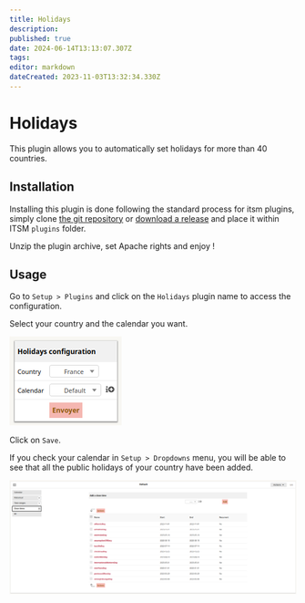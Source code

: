 ```yaml
---
title: Holidays
description: 
published: true
date: 2024-06-14T13:13:07.307Z
tags: 
editor: markdown
dateCreated: 2023-11-03T13:32:34.330Z
---
```


# Holidays

This plugin allows you to automatically set holidays for more than 40 countries.

## Installation

Installing this plugin is done following the standard process for itsm plugins, simply clone [the git repository](https://github.com/itsmng/holidays) or [download a release](https://github.com/itsmng/holidays/releases) and place it within ITSM `plugins` folder.

Unzip the plugin archive, set Apache rights and enjoy !

## Usage

Go to `Setup > Plugins` and click on the `Holidays` plugin name to access the configuration.

Select your country and the calendar you want.

![](/holidays/holidays_config.png)

Click on `Save`.

If you check your calendar in `Setup > Dropdowns` menu, you will be able to see that all the public holidays of your country have been added.

![](/holidays/holidays_result.png)